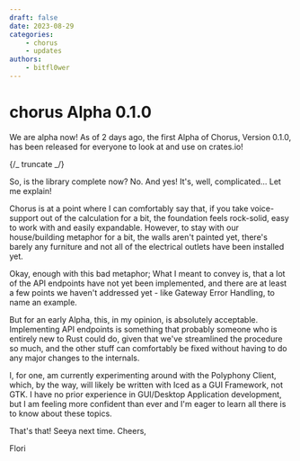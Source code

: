```yaml
---
draft: false
date: 2023-08-29
categories:
    - chorus
    - updates
authors:
    - bitfl0wer
---
```


# chorus Alpha 0.1.0

We are alpha now! As of 2 days ago, the first Alpha of Chorus, Version 0.1.0, has been released for
everyone to look at and use on crates.io!

{/_ truncate _/}

So, is the library complete now? No. And yes! It's, well, complicated... Let me explain!

Chorus is at a point where I can comfortably say that, if you take voice-support out of the
calculation for a bit, the foundation feels rock-solid, easy to work with and easily expandable.
However, to stay with our house/building metaphor for a bit, the walls aren't painted yet, there's
barely any furniture and not all of the electrical outlets have been installed yet.

Okay, enough with this bad metaphor; What I meant to convey is, that a lot of the API endpoints have
not yet been implemented, and there are at least a few points we haven't addressed yet - like
Gateway Error Handling, to name an example.

But for an early Alpha, this, in my opinion, is absolutely acceptable. Implementing API endpoints is
something that probably someone who is entirely new to Rust could do, given that we've streamlined
the procedure so much, and the other stuff can comfortably be fixed without having to do any major
changes to the internals.

I, for one, am currently experimenting around with the Polyphony Client, which, by the way, will
likely be written with Iced as a GUI Framework, not GTK. I have no prior experience in GUI/Desktop
Application development, but I am feeling more confident than ever and I'm eager to learn all there
is to know about these topics.

That's that! Seeya next time. Cheers,

Flori
